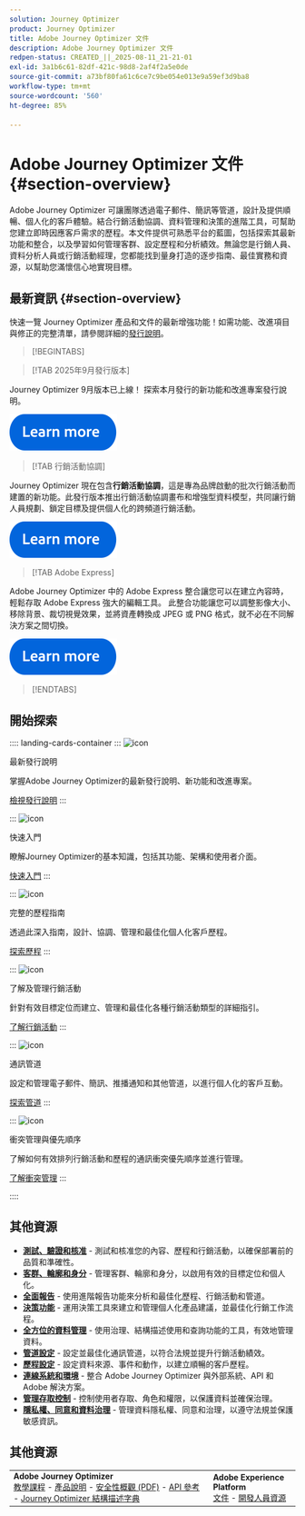 ```yaml
---
solution: Journey Optimizer
product: Journey Optimizer
title: Adobe Journey Optimizer 文件
description: Adobe Journey Optimizer 文件
redpen-status: CREATED_||_2025-08-11_21-21-01
exl-id: 3a1b6c61-82df-421c-98d8-2af4f2a5e0de
source-git-commit: a73bf80fa61c6ce7c9be054e013e9a59ef3d9ba8
workflow-type: tm+mt
source-wordcount: '560'
ht-degree: 85%

---
```


# Adobe Journey Optimizer 文件{#section-overview}

Adobe Journey Optimizer 可讓團隊透過電子郵件、簡訊等管道，設計及提供順暢、個人化的客戶體驗。結合行銷活動協調、資料管理和決策的進階工具，可幫助您建立即時因應客戶需求的歷程。本文件提供可熟悉平台的藍圖，包括探索其最新功能和整合，以及學習如何管理客群、設定歷程和分析績效。無論您是行銷人員、資料分析人員或行銷活動經理，您都能找到量身打造的逐步指南、最佳實務和資源，以幫助您滿懷信心地實現目標。

## 最新資訊 {#section-overview}

快速一覽 Journey Optimizer 產品和文件的最新增強功能！如需功能、改進項目與修正的完整清單，請參閱詳細的[發行說明](../using/rn/release-notes.md)。

>[!BEGINTABS]

>[!TAB 2025年9月發行版本]

Journey Optimizer 9月版本已上線！ 探索本月發行的新功能和改進專案發行說明。

[![了解更多](using/assets/do-not-localize/learn-more-button.svg)](using/rn/release-notes.md)


>[!TAB 行銷活動協調]

Journey Optimizer 現在包含&#x200B;**行銷活動協調**，這是專為品牌啟動的批次行銷活動而建置的新功能。此發行版本推出行銷活動協調畫布和增強型資料模型，共同讓行銷人員規劃、鎖定目標及提供個人化的跨頻道行銷活動。

[![了解更多](using/assets/do-not-localize/learn-more-button.svg)](using/orchestrated/gs-orchestrated-campaigns.md)

>[!TAB Adobe Express]

Adobe Journey Optimizer 中的 Adobe Express 整合讓您可以在建立內容時，輕鬆存取 Adobe Express 強大的編輯工具。 此整合功能讓您可以調整影像大小、移除背景、裁切視覺效果，並將資產轉換成 JPEG 或 PNG 格式，就不必在不同解決方案之間切換。

[![了解更多](using/assets/do-not-localize/learn-more-button.svg)](using/integrations/express.md)


>[!ENDTABS]


## 開始探索

:::: landing-cards-container
:::
![icon](https://cdn.experienceleague.adobe.com/icons/list-check.svg?lang=zh-Hant)

最新發行說明

掌握Adobe Journey Optimizer的最新發行說明、新功能和改進專案。

[檢視發行說明](using/rn/release-notes.md)
:::

:::
![icon](https://cdn.experienceleague.adobe.com/icons/circle-play.svg?lang=zh-Hant)

快速入門

瞭解Journey Optimizer的基本知識，包括其功能、架構和使用者介面。

[快速入門](./rp_landing_pages/get-started-landing-page.md)
:::

:::
![icon](https://cdn.experienceleague.adobe.com/icons/code-branch.svg?lang=zh-Hant)

完整的歷程指南

透過此深入指南，設計、協調、管理和最佳化個人化客戶歷程。

[探索歷程](./rp_landing_pages/orchestrate-journeys-landing-page.md)
:::

:::
![icon](https://cdn.experienceleague.adobe.com/icons/bullhorn.svg?lang=zh-Hant)

了解及管理行銷活動

針對有效目標定位而建立、管理和最佳化各種行銷活動類型的詳細指引。

[了解行銷活動](./rp_landing_pages/campaigns-landing-page.md)
:::

:::
![icon](https://cdn.experienceleague.adobe.com/icons/envelope.svg?lang=zh-Hant)

通訊管道

設定和管理電子郵件、簡訊、推播通知和其他管道，以進行個人化的客戶互動。

[探索管道](./using/channels/gs-channels.md)
:::

:::
![icon](https://cdn.experienceleague.adobe.com/icons/scale-balanced.svg?lang=zh-Hant)

衝突管理與優先順序

了解如何有效排列行銷活動和歷程的通訊衝突優先順序並進行管理。

[了解衝突管理](./rp_landing_pages/conflict-prioritization-landing-page.md)
:::

::::


## 其他資源

- **[測試、驗證和核准](./rp_landing_pages/test-landing-page.md)** - 測試和核准您的內容、歷程和行銷活動，以確保部署前的品質和準確性。
- **[客群、輪廓和身分](./rp_landing_pages/audiences-profiles-identities-landing-page.md)** - 管理客群、輪廓和身分，以啟用有效的目標定位和個人化。
- **[全面報告](./rp_landing_pages/reporting-landing-page.md)** - 使用進階報告功能來分析和最佳化歷程、行銷活動和管道。
- **[決策功能](./rp_landing_pages/decisioning-landing-page.md)** - 運用決策工具來建立和管理個人化產品建議，並最佳化行銷工作流程。
- **[全方位的資料管理](./rp_landing_pages/data-management-landing-page.md)** - 使用治理、結構描述使用和查詢功能的工具，有效地管理資料。
- **[管道設定](./rp_landing_pages/configuration-landing-page.md)** - 設定並最佳化通訊管道，以符合法規並提升行銷活動績效。
- **[歷程設定](./rp_landing_pages/configure-journeys-landing-page.md)** - 設定資料來源、事件和動作，以建立順暢的客戶歷程。
- **[連線系統和環境](./rp_landing_pages/connect-systems-landing-page.md)** - 整合 Adobe Journey Optimizer 與外部系統、API 和 Adobe 解決方案。
- **[管理存取控制](./rp_landing_pages/access-control-landing-page.md)** - 控制使用者存取、角色和權限，以保護資料並確保治理。
- **[隱私權、同意和資料治理](./rp_landing_pages/privacy-landing-page.md)** - 管理資料隱私權、同意和治理，以遵守法規並保護敏感資訊。

## 其他資源

<table style="table-layout:fixed"><tr style="border: 0;">
<td><strong>Adobe Journey Optimizer</strong><br/>
<a href="https://experienceleague.adobe.com/docs/journey-optimizer-learn/tutorials/overview.html?lang=zh-Hant" target="_blank">教學課程</a> - <a href="https://helpx.adobe.com/tw/legal/product-descriptions/adobe-journey-optimizer.html" target="_blank">產品說明</a> - <a href="https://www.adobe.com/content/dam/cc/en/security/pdfs/AJO_SecurityOverview.pdf" target="_blank">安全性概觀 (PDF)</a> - <a href="https://developer.adobe.com/journey-optimizer-apis/" target="_blank">API 參考</a> - <a href="https://experienceleague.adobe.com/tools/ajo-schemas/schema-dictionary.html?lang=zh-Hant" target="_blank">Journey Optimizer 結構描述字典</a>

</td>
<td><strong>Adobe Experience Platform</strong><br/>
<a href="https://experienceleague.adobe.com/docs/experience-platform/landing/home.html?lang=zh-Hant" target="_blank">文件</a> - <a href="https://www.adobe.com/tw/experience-platform/documentation-and-developer-resources.html" target="_blank">開發人員資源</a>
</td>
</tr></table>

<!--table style="table-layout:auto"><tr style="border: 0;"><td><img src="using/assets/do-not-localize/newsletter.png"></td><td>
<b>Stay informed and elevate your Adobe Journey Optimizer experience!</b><br/>Sign up for our quarterly newsletter. Gain exclusive access to the latest product updates, captivating stories, real-world use cases, valuable tips, and more – all delivered directly to your inbox every quarter. <a href="https://www.adobe.com/subscription/Adobe_Journey_Optimizer_NL.html">Sign up today!</a></td></tr></table-->
